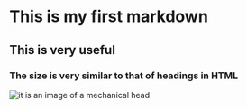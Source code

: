 # This is my first markdown 
## This is very useful 
### The size is very similar to that of headings in HTML

![it is an image of a mechanical head](https://github.com/Exp-Communicate-Using-Markdown-Cohort-1/series-communicate-using-markdown-Hunter-pro/assets/101683063/3fd18c9c-e1f7-46c3-90c8-2940edf177a5)
